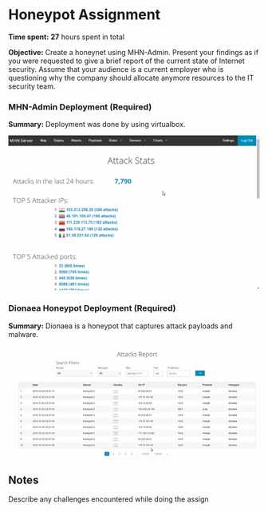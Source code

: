 # Honeypot Assignment

**Time spent:** **27** hours spent in total

**Objective:** Create a honeynet using MHN-Admin. Present your findings as if you were requested to give a brief report of the current state of Internet security. Assume that your audience is a current employer who is questioning why the company should allocate anymore resources to the IT security team.

### MHN-Admin Deployment (Required)

**Summary:** Deployment was done by using virtualbox.

<img src="mhm.gif">

### Dionaea Honeypot Deployment (Required)

**Summary:** Dionaea is a honeypot that captures attack payloads and malware.

<img src="dionaea.gif">

## Notes

Describe any challenges encountered while doing the assign
